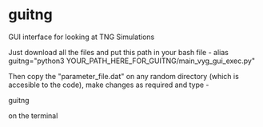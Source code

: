 # guitng
GUI interface for looking at TNG Simulations

Just download all the files and put this path in your bash file - 
alias guitng="python3 YOUR_PATH_HERE_FOR_GUITNG/main_vyg_gui_exec.py"

Then copy the "parameter_file.dat" on any random directory (which is accesible to the code), make changes as required and type - 

guitng

on the terminal
